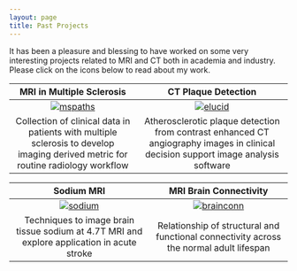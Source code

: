 ```yaml
---
layout: page
title: Past Projects
---
```


It has been a pleasure and blessing to have worked on some very interesting projects related to MRI and CT both in academia and industry. Please click on the icons below to read about my work.

MRI in Multiple Sclerosis | CT Plaque Detection
:---: | :---:
[![mspaths]("/assets/img/MSPATHS/MSPATHS_logo_white.png" "mspaths")](/mspaths.md) | [![elucid]("assets/img/Elucid/anatomical-2023188_1280.png" "elucid")](/elucid.md)
Collection of clinical data in patients with multiple sclerosis to develop imaging derived metric for routine radiology workflow | Atherosclerotic plaque detection from contrast enhanced CT angiography images in clinical decision support image analysis software


Sodium MRI | MRI Brain Connectivity
:---: | :---:
[![sodium]("/assets/img/SodiumMRI/SodiumSlice.jpg" "sodium")](/sodium.md) | [![brainconn]("assets/img/DTI_rsfMRI/Brain_network_cartoon.png" "brainconn")](/brainconn.md)
Techniques to image brain tissue sodium at 4.7T MRI and explore application in acute stroke | Relationship of structural and functional connectivity across the normal adult lifespan